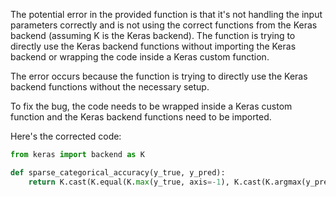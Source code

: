 The potential error in the provided function is that it's not handling the input parameters correctly and is not using the correct functions from the Keras backend (assuming K is the Keras backend). The function is trying to directly use the Keras backend functions without importing the Keras backend or wrapping the code inside a Keras custom function.

The error occurs because the function is trying to directly use the Keras backend functions without the necessary setup.

To fix the bug, the code needs to be wrapped inside a Keras custom function and the Keras backend functions need to be imported.

Here's the corrected code:

```python
from keras import backend as K

def sparse_categorical_accuracy(y_true, y_pred):
    return K.cast(K.equal(K.max(y_true, axis=-1), K.cast(K.argmax(y_pred, axis=-1), 'float32')), 'float32')
```